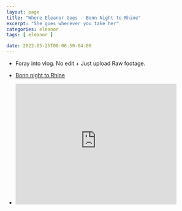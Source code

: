 ```yaml
---
layout: page
title: "Where Eleanor Goes - Bonn Night to Rhine"
excerpt: "She goes wherever you take her"
categories: eleanor
tags: [ eleanor ]

date: 2022-05-25T08:08:50-04:00
---
```


* Foray into vlog. No edit + Just upload Raw footage.

* [Bonn night to Rhine](https://www.youtube.com/watch?v=LbWd6MsSA04)

* <iframe width="420" height="315" src="https://www.youtube.com/watch?v=LbWd6MsSA04" frameborder="0" allowfullscreen></iframe>
